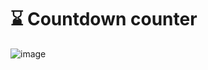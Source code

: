 # ⌛ Countdown counter

![image](https://user-images.githubusercontent.com/72419573/139683554-b4908e8e-5a91-4da9-92da-0627459b3c26.png)
